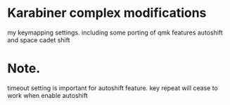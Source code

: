 # Karabiner complex modifications
my keymapping settings. including some porting of qmk features
autoshift and space cadet shift

# Note.
timeout setting is important for autoshift feature.
key repeat will cease to work when enable autoshift
